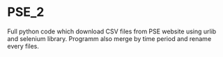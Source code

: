 # PSE_2
Full python code which download CSV files from PSE website using urlib and selenium library. Programm also merge by time period and rename every files.
